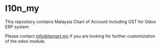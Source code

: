 # l10n_my

This repository contains Malaysia Chart of Account including GST for Odoo ERP system

Please contact info@itsmart.my if you are looking for further customization of the odoo module.
